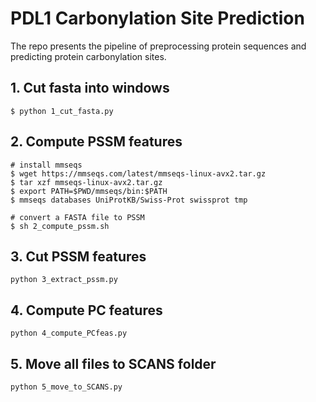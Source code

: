 # PDL1 Carbonylation Site Prediction

The repo presents the pipeline of preprocessing protein sequences and predicting protein carbonylation sites. 

## 1. Cut fasta into windows

``` 
$ python 1_cut_fasta.py 
```

## 2. Compute PSSM features

``` 
# install mmseqs
$ wget https://mmseqs.com/latest/mmseqs-linux-avx2.tar.gz
$ tar xzf mmseqs-linux-avx2.tar.gz
$ export PATH=$PWD/mmseqs/bin:$PATH
$ mmseqs databases UniProtKB/Swiss-Prot swissprot tmp

# convert a FASTA file to PSSM
$ sh 2_compute_pssm.sh 
```

## 3. Cut PSSM features

``` 
python 3_extract_pssm.py 
```

## 4. Compute PC features

``` 
python 4_compute_PCfeas.py 
```

## 5. Move all files to SCANS folder

``` 
python 5_move_to_SCANS.py 
```

